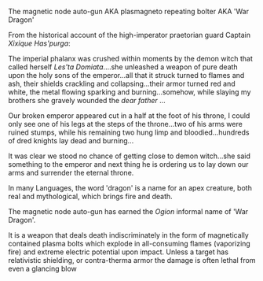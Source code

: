 The magnetic node auto-gun AKA plasmagneto repeating bolter AKA 'War Dragon'

From the historical account of the high-imperator praetorian guard Captain _Xixique Has'purga_:

  The imperial phalanx was crushed within moments by the demon witch that called herself _Les'ta Domiata_....she unleashed a weapon of pure death upon the holy sons of the emperor...all that it struck turned to flames and ash, their shields crackling and collapsing...their armor turned red and white, the metal flowing sparking and burning...somehow, while slaying my brothers she gravely wounded the _dear father_ ...

  Our broken emperor appeared cut in a half at the foot of his throne, I could only see one of his legs at the steps of the throne...two of his arms were ruined stumps, while his remaining two hung limp and bloodied...hundreds of dred knights lay dead and burning...

  It was clear we stood no chance of getting close to demon witch...she said something to the emperor and next thing he is ordering us to lay down our arms and surrender the eternal throne.

In many Languages, the word 'dragon' is a name for an apex creature, both real and mythological, which brings fire and death.

The magnetic node auto-gun has earned the _Ogion_ informal name of 'War Dragon'.

It is a weapon that deals death indiscriminately in the form of magnetically contained plasma bolts which explode in all-consuming flames (vaporizing fire) and extreme electric potential upon impact. Unless a target has relativistic shielding, or contra-therma armor the damage is often lethal from even a glancing blow
